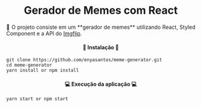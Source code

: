 <h1 align="center"> Gerador de Memes com React </h1>
<p align="justify">🚀 O projeto consiste em um **gerador de memes** utilizando React, Styled Component e a API do <a href="https://imgflip.com/api"> Imgflip</a>.</p>
<h4 align="center">📁 Instalação 📁</h4>

```
git clone https://github.com/enyasantos/meme-generator.git
cd meme-generator
yarn install or npm install
```

<h4 align="center">💻 Execução da aplicação 💻</h4>

```
yarn start or npm start
```

